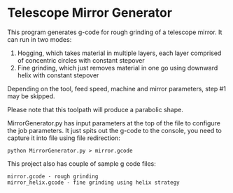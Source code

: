 # Telescope Mirror Generator

This program generates g-code for rough grinding of a telescope mirror. 
It can run in two modes:
1. Hogging, which takes material in multiple layers, each layer comprised of concentric circles with constant stepover
2. Fine grinding, which just removes material in one go using downward helix with constant stepover

Depending on the tool, feed speed, machine and mirror parameters, step #1 may be skipped.

Please note that this toolpath will produce a parabolic shape.


MirrorGenerator.py has input parameters at the top of the file to configure the job parameters. It just spits out the g-code to the console, you need to capture it into file using file redirection:

```
python MirrorGenerator.py > mirror.gcode
```

This project also has couple of sample g code files:
```
mirror.gcode - rough grinding
mirror_helix.gcode - fine grinding using helix strategy
```

